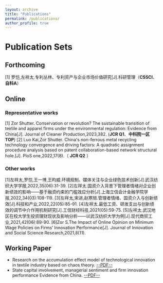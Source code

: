 ```yaml
---
layout: archive
title: "Publications"
permalink: /publications/
author_profile: true
---
```


# Publication Sets

## Forthcoming

[1] 罗恺,左祥太.专利丛林、专利资产与企业市场价值研究[J].科研管理（**CSSCI**、**自科A**）

## Online

### Representative works

[1] Zor Shutter. Conservation or revolution? The sustainable transition of textile and apparel firms under the environmental regulation: Evidence from China[J]. Journal of Cleaner Production,2023,382. (**JCR Q1**、**中科院一区TOP**)
[2] Luo Kai,Zor Shutter. China's non-ferrous metal recycling technology convergence and driving factors: A quadratic assignment procedure analysis based on patent collaboration-based network structural hole.[J]. PloS one,2022,17(8).（ **JCR Q2** ）

### Other works

[1]左祥太,罗恺,王一博,王昀威.环境规制、媒体关注与企业绿色技术创新[J].武汉纺织大学学报,2022,35(06):31-39.
[2]左祥太.国资介入背景下管理者情绪对企业创新绩效的影响——基于融资约束的门槛效应分析[J].上海立信会计金融学院学报,2022,34(03):108-119.
[3]左祥太,宋进,赵寒旭.管理者情绪、国资介入与创新绩效[J].科技和产业,2022,22(05):85-91.
[4]左祥太.最低工资、研发支出与创新绩效的调节中介作用机制研究[J].工信财经科技,2021(05):59-75.
[5]左祥太.武汉地区在校大学生投资理财现状及影响分析——以武汉纺织大学为例[J].现代商贸工业,2021,42(06):89-90.
[6]Zor S.The Impact of Online Opinion on Minimum Wage Policies on Firms’ Innovation Performance[J]. Journal of Innovation and Social Science Research,2021,8(11).

## Working Paper

- Research on the accumulation effect model of technological innovation in textile industry based on chaos theory. [--PDF--](https://arxiv.org/abs/2204.08340)
- State capital involvement, managerial sentiment and firm innovation performance Evidence from China. [--PDF--](https://arxiv.org/abs/2204.04860)




